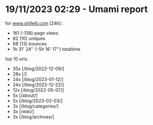 # 19/11/2023 02:29 - Umami report
for www.shifeiti.com [24h] :

 - 161 (-138) page views
 - 82 (10) uniques
 - 68 (13) bounces
 - 1h 31' 24'' (-5h 16' 17'') totaltime


top 10 urls:
 - 35x [/blog/2022-12-09/]
 - 28x [/]
 - 24x [/blog/2023-01-12/]
 - 24x [/blog/2022-12-22/]
 - 12x [/blog/2022-05-07/]
 - 5x [/about/]
 - 5x [/blog/2023-02-03/]
 - 3x [/blog/categories/]
 - 3x [/wiki/]
 - 3x [/blog/archives/]


